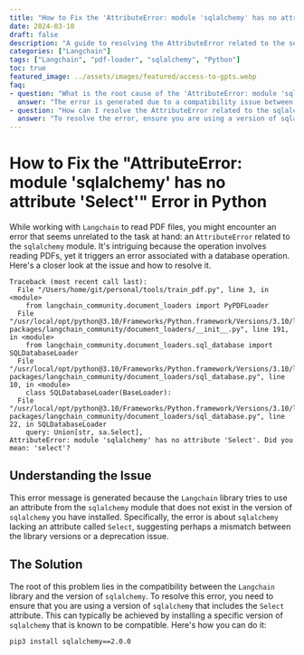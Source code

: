 ```yaml
---
title: "How to Fix the 'AttributeError: module 'sqlalchemy' has no attribute 'Select'' Error in Python"
date: 2024-03-10
draft: false
description: "A guide to resolving the AttributeError related to the sqlalchemy module while working with Langchain to read PDF files, including understanding the issue and implementing the solution."
categories: ["Langchain"]
tags: ["Langchain", "pdf-loader", "sqlalchemy", "Python"]
toc: true
featured_image: ../assets/images/featured/access-to-gpts.webp
faq:
- question: "What is the root cause of the 'AttributeError: module 'sqlalchemy' has no attribute 'Select'' error?"
  answer: "The error is generated due to a compatibility issue between the Langchain library and the version of sqlalchemy installed, specifically, the absence of the 'Select' attribute in the sqlalchemy version."
- question: "How can I resolve the AttributeError related to the sqlalchemy module?"
  answer: "To resolve the error, ensure you are using a version of sqlalchemy that includes the 'Select' attribute, typically by installing a specific, compatible version of sqlalchemy using the command 'pip3 install sqlalchemy==2.0.0'."
---
```



# How to Fix the "AttributeError: module 'sqlalchemy' has no attribute 'Select'" Error in Python

While working with `Langchain` to read PDF files, you might encounter an error that seems unrelated to the task at hand: an `AttributeError` related to the `sqlalchemy` module. It's intriguing because the operation involves reading PDFs, yet it triggers an error associated with a database operation. Here's a closer look at the issue and how to resolve it.

```
Traceback (most recent call last):
  File "/Users/home/git/personal/tools/train_pdf.py", line 3, in <module>
    from langchain_community.document_loaders import PyPDFLoader
  File "/usr/local/opt/python@3.10/Frameworks/Python.framework/Versions/3.10/lib/python3.10/site-packages/langchain_community/document_loaders/__init__.py", line 191, in <module>
    from langchain_community.document_loaders.sql_database import SQLDatabaseLoader
  File "/usr/local/opt/python@3.10/Frameworks/Python.framework/Versions/3.10/lib/python3.10/site-packages/langchain_community/document_loaders/sql_database.py", line 10, in <module>
    class SQLDatabaseLoader(BaseLoader):
  File "/usr/local/opt/python@3.10/Frameworks/Python.framework/Versions/3.10/lib/python3.10/site-packages/langchain_community/document_loaders/sql_database.py", line 22, in SQLDatabaseLoader
    query: Union[str, sa.Select],
AttributeError: module 'sqlalchemy' has no attribute 'Select'. Did you mean: 'select'?
```


## Understanding the Issue

This error message is generated because the `Langchain` library tries to use an attribute from the `sqlalchemy` module that does not exist in the version of `sqlalchemy` you have installed. Specifically, the error is about `sqlalchemy` lacking an attribute called `Select`, suggesting perhaps a mismatch between the library versions or a deprecation issue.

## The Solution

The root of this problem lies in the compatibility between the `Langchain` library and the version of `sqlalchemy`. To resolve this error, you need to ensure that you are using a version of `sqlalchemy` that includes the `Select` attribute. This can typically be achieved by installing a specific version of `sqlalchemy` that is known to be compatible. Here's how you can do it:

```shell
pip3 install sqlalchemy==2.0.0
```